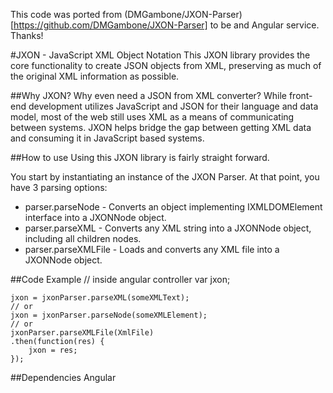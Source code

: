 This code was ported from (DMGambone/JXON-Parser)[https://github.com/DMGambone/JXON-Parser] to be
and Angular service. Thanks!

#JXON - JavaScript XML Object Notation
This JXON library provides the core functionality to create JSON objects from XML, preserving as
much of the original XML information as possible.

##Why JXON?
Why even need a JSON from XML converter?  While front-end development utilizes JavaScript and JSON for 
their language and data model, most of the web still uses XML as a means of communicating between systems.  JXON
helps bridge the gap between getting XML data and consuming it in JavaScript based systems.

##How to use
Using this JXON library is fairly straight forward.

You start by instantiating an instance of the JXON Parser.
At that point, you have 3 parsing options:

* parser.parseNode - Converts an object implementing IXMLDOMElement interface into a JXONNode object.
* parser.parseXML - Converts any XML string into a JXONNode object, including all children nodes.
* parser.parseXMLFile - Loads and converts any XML file into a JXONNode object.

##Code Example
	// inside angular controller
	var jxon;
	
	jxon = jxonParser.parseXML(someXMLText);
	// or
	jxon = jxonParser.parseNode(someXMLElement);
	// or
	jxonParser.parseXMLFile(XmlFile)
	.then(function(res) {
		jxon = res;
	});

##Dependencies
Angular